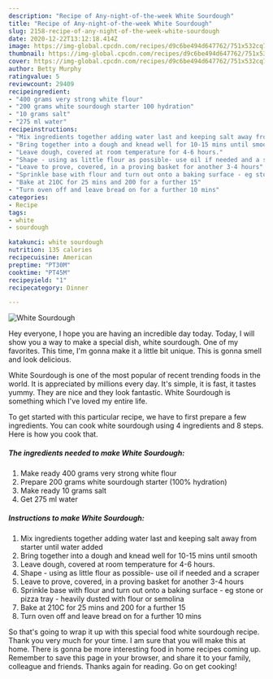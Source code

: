 ```yaml
---
description: "Recipe of Any-night-of-the-week White Sourdough"
title: "Recipe of Any-night-of-the-week White Sourdough"
slug: 2158-recipe-of-any-night-of-the-week-white-sourdough
date: 2020-12-22T13:12:18.414Z
image: https://img-global.cpcdn.com/recipes/d9c6be494d647762/751x532cq70/white-sourdough-recipe-main-photo.jpg
thumbnail: https://img-global.cpcdn.com/recipes/d9c6be494d647762/751x532cq70/white-sourdough-recipe-main-photo.jpg
cover: https://img-global.cpcdn.com/recipes/d9c6be494d647762/751x532cq70/white-sourdough-recipe-main-photo.jpg
author: Betty Murphy
ratingvalue: 5
reviewcount: 29409
recipeingredient:
- "400 grams very strong white flour"
- "200 grams white sourdough starter 100 hydration"
- "10 grams salt"
- "275 ml water"
recipeinstructions:
- "Mix ingredients together adding water last and keeping salt away from starter until water added"
- "Bring together into a dough and knead well for 10-15 mins until smooth"
- "Leave dough, covered at room temperature for 4-6 hours."
- "Shape - using as little flour as possible- use oil if needed and a scraper"
- "Leave to prove, covered, in a proving basket for another 3-4 hours"
- "Sprinkle base with flour and turn out onto a baking surface - eg stone or pizza tray - heavily dusted with flour or semolina"
- "Bake at 210C for 25 mins and 200 for a further 15"
- "Turn oven off and leave bread on for a further 10 mins"
categories:
- Recipe
tags:
- white
- sourdough

katakunci: white sourdough 
nutrition: 135 calories
recipecuisine: American
preptime: "PT30M"
cooktime: "PT45M"
recipeyield: "1"
recipecategory: Dinner

---
```



![White Sourdough](https://img-global.cpcdn.com/recipes/d9c6be494d647762/751x532cq70/white-sourdough-recipe-main-photo.jpg)

Hey everyone, I hope you are having an incredible day today. Today, I will show you a way to make a special dish, white sourdough. One of my favorites. This time, I'm gonna make it a little bit unique. This is gonna smell and look delicious.



White Sourdough is one of the most popular of recent trending foods in the world. It is appreciated by millions every day. It's simple, it is fast, it tastes yummy. They are nice and they look fantastic. White Sourdough is something which I've loved my entire life.


To get started with this particular recipe, we have to first prepare a few ingredients. You can cook white sourdough using 4 ingredients and 8 steps. Here is how you cook that.

<!--inarticleads1-->

##### The ingredients needed to make White Sourdough:

1. Make ready 400 grams very strong white flour
1. Prepare 200 grams white sourdough starter (100% hydration)
1. Make ready 10 grams salt
1. Get 275 ml water




<!--inarticleads2-->

##### Instructions to make White Sourdough:

1. Mix ingredients together adding water last and keeping salt away from starter until water added
1. Bring together into a dough and knead well for 10-15 mins until smooth
1. Leave dough, covered at room temperature for 4-6 hours.
1. Shape - using as little flour as possible- use oil if needed and a scraper
1. Leave to prove, covered, in a proving basket for another 3-4 hours
1. Sprinkle base with flour and turn out onto a baking surface - eg stone or pizza tray - heavily dusted with flour or semolina
1. Bake at 210C for 25 mins and 200 for a further 15
1. Turn oven off and leave bread on for a further 10 mins




So that's going to wrap it up with this special food white sourdough recipe. Thank you very much for your time. I am sure that you will make this at home. There is gonna be more interesting food in home recipes coming up. Remember to save this page in your browser, and share it to your family, colleague and friends. Thanks again for reading. Go on get cooking!
